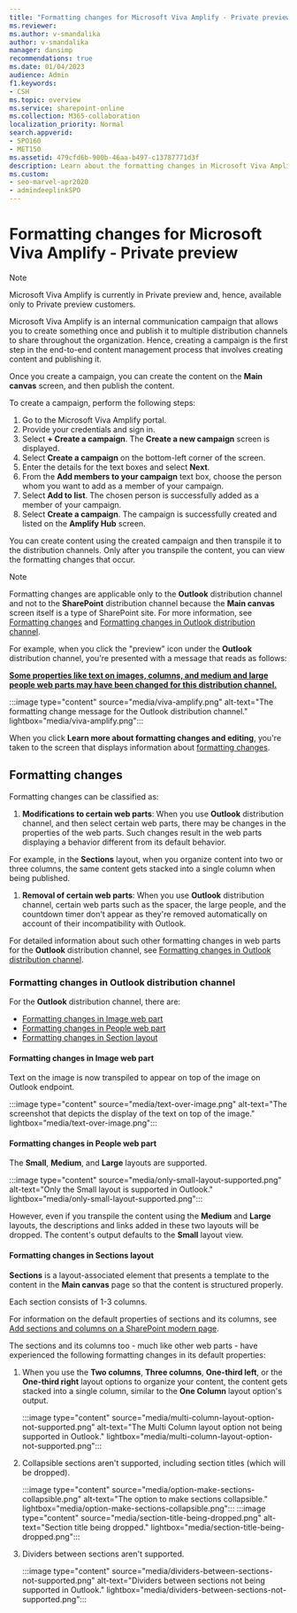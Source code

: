 ```yaml
---
title: "Formatting changes for Microsoft Viva Amplify - Private preview"
ms.reviewer:
ms.author: v-smandalika
author: v-smandalika
manager: dansimp
recommendations: true
ms.date: 01/04/2023
audience: Admin
f1.keywords:
- CSH
ms.topic: overview
ms.service: sharepoint-online
ms.collection: M365-collaboration
localization_priority: Normal
search.appverid:
- SPO160
- MET150
ms.assetid: 479cfd6b-900b-46aa-b497-c13787771d3f
description: Learn about the formatting changes in Microsoft Viva Amplify
ms.custom:
- seo-marvel-apr2020
- admindeeplinkSPO
---
```


# Formatting changes for Microsoft Viva Amplify - Private preview

> [!NOTE]
> Microsoft Viva Amplify is currently in Private preview and, hence, available only to Private preview customers.

Microsoft Viva Amplify is an internal communication campaign that allows you to create something once and publish it to multiple distribution channels to share throughout the organization. Hence, creating a campaign is the first step in the end-to-end content management process that involves creating content and publishing it.

Once you create a campaign, you can create the content on the **Main canvas** screen, and then publish the content.

To create a campaign, perform the following steps:

1. Go to the Microsoft Viva Amplify portal.
2. Provide your credentials and sign in.
3. Select **+ Create a campaign**.
   The **Create a new campaign** screen is displayed.
4. Select **Create a campaign** on the bottom-left corner of the screen.
5. Enter the details for the text boxes and select **Next**.
6. From the **Add members to your campaign** text box, choose the person whom you want to add as a member of your campaign.
7. Select **Add to list**.
   The chosen person is successfully added as a member of your campaign.
8. Select **Create a campaign**.
   The campaign is successfully created and listed on the **Amplify Hub** screen.

You can create content using the created campaign and then transpile it to the distribution channels. Only after you transpile the content, you can view the formatting changes that occur.

> [!NOTE]
> Formatting changes are applicable only to the **Outlook** distribution channel and not to the **SharePoint** distribution channel because the **Main canvas** screen itself is a type of SharePoint site. For more information, see [Formatting changes](#formatting-changes) and [Formatting changes in Outlook distribution channel](#formatting-changes-in-outlook-distribution-channel).

For example, when you click the "preview" icon under the **Outlook** distribution channel, you're presented with a message that reads as follows:

**[Some properties like text on images, columns, and medium and large people web parts may have been changed for this distribution channel.](#formatting-changes)**

:::image type="content" source="media/viva-amplify.png" alt-text="The formatting change message for the Outlook distribution channel." lightbox="media/viva-amplify.png":::

When you click **Learn more about formatting changes and editing**, you're taken to the screen that displays information about [formatting changes](#formatting-changes).

## Formatting changes

Formatting changes can be classified as:

1. **Modifications to certain web parts**: When you use **Outlook** distribution channel, and then select certain web parts, there may be changes in the properties of the web parts. Such changes result in the web parts displaying a behavior different from its default behavior.

For example, in the **Sections** layout, when you organize content into two or three columns, the same content gets stacked into a single column when being published.

1. **Removal of certain web parts**: When you use **Outlook** distribution channel, certain web parts such as the spacer, the large people, and the countdown timer don't appear as they're removed automatically on account of their incompatibility with Outlook.

For detailed information about such other formatting changes in web parts for the **Outlook** distribution channel, see [Formatting changes in Outlook distribution channel](#formatting-changes-in-outlook-distribution-channel).

### Formatting changes in Outlook distribution channel

For the **Outlook** distribution channel, there are:

- [Formatting changes in Image web part](#formatting-changes-in-image-web-part)
- [Formatting changes in People web part](#formatting-changes-in-people-web-part)
- [Formatting changes in Section layout](#formatting-changes-in-sections-layout)

#### Formatting changes in Image web part

Text on the image is now transpiled to appear on top of the image on Outlook endpoint.

:::image type="content" source="media/text-over-image.png" alt-text="The screenshot that depicts the display of the text on top of the image." lightbox="media/text-over-image.png":::

#### Formatting changes in People web part

The **Small**, **Medium**, and **Large** layouts are supported.

:::image type="content" source="media/only-small-layout-supported.png" alt-text="Only the Small layout is supported in Outlook." lightbox="media/only-small-layout-supported.png":::

However, even if you transpile the content using the **Medium** and **Large** layouts, the descriptions and links added in these two layouts will be dropped. The content's output defaults to the **Small** layout view.  

#### Formatting changes in Sections layout

**Sections** is a layout-associated element that presents a template to the content in the **Main canvas** page so that the content is structured properly.

Each section consists of 1-3 columns.

For information on the default properties of sections and its columns, see [Add sections and columns on a SharePoint modern page](https://support.microsoft.com/office/add-sections-and-columns-on-a-sharepoint-modern-page-fc491eb4-f733-4825-8fe2-e1ed80bd0899).

The sections and its columns too - much like other web parts - have experienced the following formatting changes in its default properties:

1. When you use the **Two columns**, **Three columns**, **One-third left**, or the **One-third right** layout options to organize your content, the content gets stacked into a single column, similar to the **One Column** layout option's output.

   :::image type="content" source="media/multi-column-layout-option-not-supported.png" alt-text="The Multi Column layout option not being supported in Outlook." lightbox="media/multi-column-layout-option-not-supported.png":::

1. Collapsible sections aren't supported, including section titles (which will be dropped).

   :::image type="content" source="media/option-make-sections-collapsible.png" alt-text="The option to make sections collapsible." lightbox="media/option-make-sections-collapsible.png":::
   :::image type="content" source="media/section-title-being-dropped.png" alt-text="Section title being dropped." lightbox="media/section-title-being-dropped.png":::

1. Dividers between sections aren't supported.

   :::image type="content" source="media/dividers-between-sections-not-supported.png" alt-text="Dividers between sections not being supported in Outlook." lightbox="media/dividers-between-sections-not-supported.png":::
